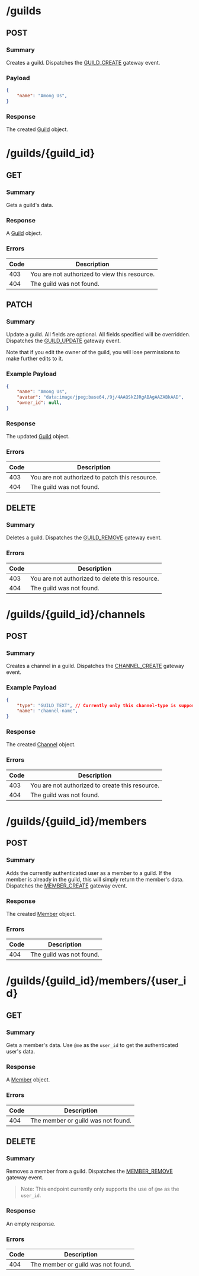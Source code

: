 # /guilds

## POST

### Summary

Creates a guild. Dispatches the [GUILD_CREATE](../gateway/events.md#guild_create) gateway event.

### Payload

```json
{
    "name": "Among Us",
}
```

### Response

The created [Guild](../objects/guild.md) object.

# /guilds/\{guild_id\}

## GET

### Summary

Gets a guild's data.

### Response

A [Guild](../objects/guild.md) object.

### Errors

| Code | Description |
| ---- | ----------- |
| 403  | You are not authorized to view this resource. |
| 404  | The guild was not found. |

## PATCH

### Summary

Update a guild. All fields are optional. All fields specified will be overridden. Dispatches the [GUILD_UPDATE](../gateway/events.md#guild_update) gateway event.

Note that if you edit the owner of the guild, you will lose permissions to make further edits to it.

### Example Payload

```json
{
    "name": "Among Us",
    "avatar": "data:image/jpeg;base64,/9j/4AAQSkZJRgABAgAAZABkAAD",
    "owner_id": null,
}
```

### Response

The updated [Guild](../objects/guild.md) object.

### Errors

| Code | Description |
| ---- | ----------- |
| 403  | You are not authorized to patch this resource. |
| 404  | The guild was not found. |

## DELETE

### Summary

Deletes a guild. Dispatches the [GUILD_REMOVE](../gateway/events.md#guild_remove) gateway event.

### Errors

| Code | Description |
| ---- | ----------- |
| 403  | You are not authorized to delete this resource. |
| 404  | The guild was not found. |

# /guilds/\{guild_id\}/channels

## POST

### Summary

Creates a channel in a guild. Dispatches the [CHANNEL_CREATE](../gateway/events.md#channel_create) gateway event.

### Example Payload

```json
{
    "type": "GUILD_TEXT", // Currently only this channel-type is supported
    "name": "channel-name",
}
```

### Response

The created [Channel](../objects/channel.md) object.

### Errors

| Code | Description |
| ---- | ----------- |
| 403  | You are not authorized to create this resource. |
| 404  | The guild was not found. |

# /guilds/\{guild_id\}/members

## POST

### Summary

Adds the currently authenticated user as a member to a guild. If the member is already in the guild, this will simply return the member's data. Dispatches the [MEMBER_CREATE](../gateway/events.md#member_create) gateway event.

### Response

The created [Member](../objects/member.md) object.

### Errors

| Code | Description |
| ---- | ----------- |
| 404  | The guild was not found. |

# /guilds/\{guild_id\}/members/\{user_id\}

## GET

### Summary

Gets a member's data. Use `@me` as the `user_id` to get the authenticated user's data.

### Response

A [Member](../objects/member.md) object.

### Errors

| Code | Description |
| ---- | ----------- |
| 404  | The member or guild was not found. |

## DELETE

### Summary

Removes a member from a guild. Dispatches the [MEMBER_REMOVE](../gateway/events.md#member_remove) gateway event.

> Note: This endpoint currently only supports the use of `@me` as the `user_id`.

### Response

An empty response.

### Errors

| Code | Description |
| ---- | ----------- |
| 404  | The member or guild was not found. |
